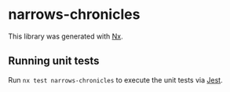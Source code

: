 # narrows-chronicles

This library was generated with [Nx](https://nx.dev).

## Running unit tests

Run `nx test narrows-chronicles` to execute the unit tests via [Jest](https://jestjs.io).
